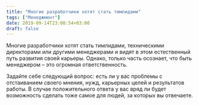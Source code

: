 ```yaml
---
title: "Многие разработчики хотят стать тимлидами"
tags: ["Менеджмент"]
date: 2019-09-14T23:08:54+03:00
draft: false
---
```


Многие разработчики хотят стать тимлидами, техническими директорами или другими менеджерами и видят в этом естественный путь развития своей карьеры. Однако, только часть осознает, что быть менеджером – это огромная ответственность.

Задайте себе следующий вопрос: есть ли у вас проблемы с отстаиванием своего мнения, нужд, карьерных целей и результатов работы. В случае положительного ответа у вас вряд ли будет возможность сделать тоже самое для людей, за которых вы отвечаете.
